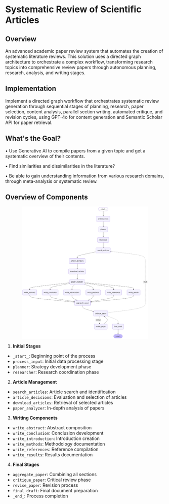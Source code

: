 # Systematic Review of Scientific Articles

## Overview 
An advanced academic paper review system that automates the creation of systematic literature reviews. This solution uses a directed graph architecture to orchestrate a complex workflow, transforming research topics into comprehensive review papers through autonomous planning, research, analysis, and writing stages.

## Implementation 
Implement a directed graph workflow that orchestrates systematic review generation through sequential stages of planning, research, paper selection, content analysis, parallel section writing, automated critique, and revision cycles, using GPT-4o for content generation and Semantic Scholar API for paper retrieval.


## What's the Goal?
• Use Generative AI to compile papers from a given topic and get a systematic overview of their contents. 

• Find similarities and dissimilarities in the literature?

• Be able to gain understanding information from various research domains, through meta-analysis or systematic review. 

## Overview of Components

<img src="assets/systematic_review_graph.png" alt="drawing" width="400" style="display: block; margin-left: auto; margin-right: auto;"/>

1. **Initial Stages**
- `_start_`: Beginning point of the process
- `process_input`: Initial data processing stage
- `planner`: Strategy development phase
- `researcher`: Research coordination phase

2. **Article Management**
- `search_articles`: Article search and identification
- `article_decisions`: Evaluation and selection of articles
- `download_articles`: Retrieval of selected articles
- `paper_analyzer`: In-depth analysis of papers

3. **Writing Components**
- `write_abstract`: Abstract composition
- `write_conclusion`: Conclusion development
- `write_introduction`: Introduction creation
- `write_methods`: Methodology documentation
- `write_references`: Reference compilation
- `write_results`: Results documentation

4. **Final Stages**
- `aggregate_paper`: Combining all sections
- `critique_paper`: Critical review phase
- `revise_paper`: Revision process
- `final_draft`: Final document preparation
- `_end_`: Process completion

